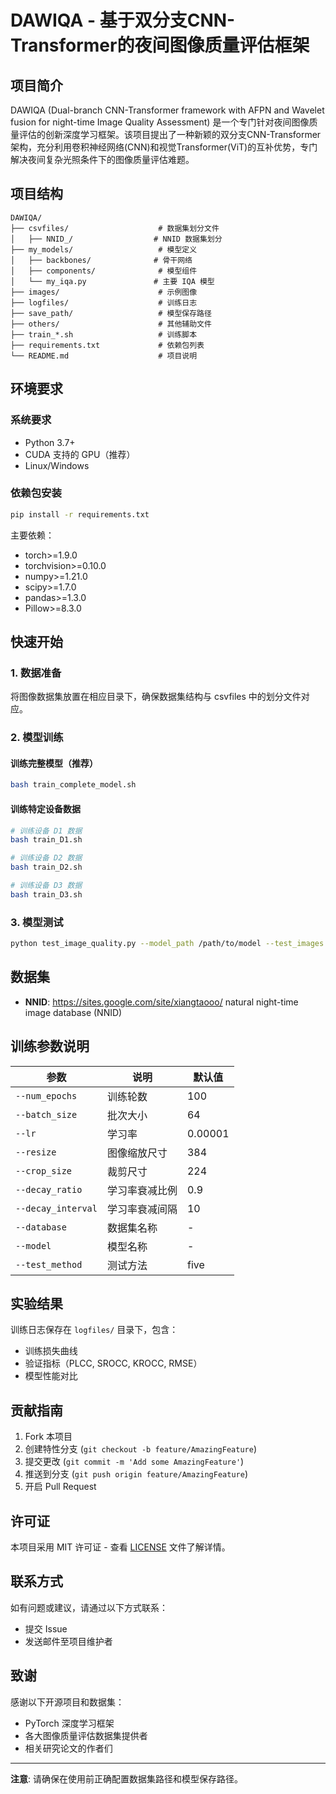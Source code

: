 # DAWIQA - 基于双分支CNN-Transformer的夜间图像质量评估框架

## 项目简介

DAWIQA (Dual-branch CNN-Transformer framework with AFPN and Wavelet fusion for night-time Image Quality Assessment) 是一个专门针对夜间图像质量评估的创新深度学习框架。该项目提出了一种新颖的双分支CNN-Transformer架构，充分利用卷积神经网络(CNN)和视觉Transformer(ViT)的互补优势，专门解决夜间复杂光照条件下的图像质量评估难题。

## 项目结构

```
DAWIQA/
├── csvfiles/                    # 数据集划分文件
│   ├── NNID_/                  # NNID 数据集划分
├── my_models/                   # 模型定义
│   ├── backbones/              # 骨干网络
│   ├── components/              # 模型组件
│   └── my_iqa.py               # 主要 IQA 模型
├── images/                      # 示例图像
├── logfiles/                    # 训练日志
├── save_path/                   # 模型保存路径
├── others/                      # 其他辅助文件
├── train_*.sh                   # 训练脚本
├── requirements.txt             # 依赖包列表
└── README.md                    # 项目说明
```

## 环境要求

### 系统要求
- Python 3.7+
- CUDA 支持的 GPU（推荐）
- Linux/Windows

### 依赖包安装

```bash
pip install -r requirements.txt
```

主要依赖：
- torch>=1.9.0
- torchvision>=0.10.0
- numpy>=1.21.0
- scipy>=1.7.0
- pandas>=1.3.0
- Pillow>=8.3.0

## 快速开始

### 1. 数据准备

将图像数据集放置在相应目录下，确保数据集结构与 csvfiles 中的划分文件对应。

### 2. 模型训练

#### 训练完整模型（推荐）
```bash
bash train_complete_model.sh
```

#### 训练特定设备数据
```bash
# 训练设备 D1 数据
bash train_D1.sh

# 训练设备 D2 数据
bash train_D2.sh

# 训练设备 D3 数据
bash train_D3.sh
```


### 3. 模型测试

```bash
python test_image_quality.py --model_path /path/to/model --test_images /path/to/images
```


## 数据集

- **NNID**: https://sites.google.com/site/xiangtaooo/
natural night-time image database (NNID) 


## 训练参数说明

| 参数 | 说明 | 默认值 |
|------|------|--------|
| `--num_epochs` | 训练轮数 | 100 |
| `--batch_size` | 批次大小 | 64 |
| `--lr` | 学习率 | 0.00001 |
| `--resize` | 图像缩放尺寸 | 384 |
| `--crop_size` | 裁剪尺寸 | 224 |
| `--decay_ratio` | 学习率衰减比例 | 0.9 |
| `--decay_interval` | 学习率衰减间隔 | 10 |
| `--database` | 数据集名称 | - |
| `--model` | 模型名称 | - |
| `--test_method` | 测试方法 | five |

## 实验结果

训练日志保存在 `logfiles/` 目录下，包含：
- 训练损失曲线
- 验证指标（PLCC, SROCC, KROCC, RMSE）
- 模型性能对比


## 贡献指南

1. Fork 本项目
2. 创建特性分支 (`git checkout -b feature/AmazingFeature`)
3. 提交更改 (`git commit -m 'Add some AmazingFeature'`)
4. 推送到分支 (`git push origin feature/AmazingFeature`)
5. 开启 Pull Request

## 许可证

本项目采用 MIT 许可证 - 查看 [LICENSE](LICENSE) 文件了解详情。

## 联系方式

如有问题或建议，请通过以下方式联系：
- 提交 Issue
- 发送邮件至项目维护者

## 致谢

感谢以下开源项目和数据集：
- PyTorch 深度学习框架
- 各大图像质量评估数据集提供者
- 相关研究论文的作者们

---

**注意**: 请确保在使用前正确配置数据集路径和模型保存路径。
        
